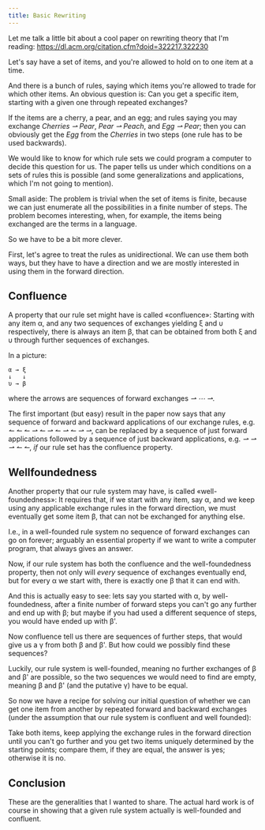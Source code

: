 ```yaml
---
title: Basic Rewriting
---
```


Let me talk a little bit about a cool paper on rewriting theory
that I'm reading:
<https://dl.acm.org/citation.cfm?doid=322217.322230>

Let's say have a set of items, and you're allowed to hold on to one
item at a time.

And there is a bunch of rules, saying which items you're allowed to
trade for which other items. An obvious question is: Can you get a
specific item, starting with a given one through repeated
exchanges?

If the items are a cherry, a pear, and an egg; and rules saying you
may exchange *Cherries ⇀ Pear*, *Pear ⇀ Peach*, and *Egg ⇀ Pear*; then
you can obviously get the *Egg* from the *Cherries* in two steps (one
rule has to be used backwards).

We would like to know for which rule sets we could program a
computer to decide this question for us. The paper tells us under
which conditions on a sets of rules this is possible (and some
generalizations and applications, which I'm not going to mention).

Small aside: The problem is trivial when the set of items is
finite, because we can just enumerate all the possibilities in a
finite number of steps. The problem becomes interesting, when, for
example, the items being exchanged are the terms in a language.

So we have to be a bit more clever.

First, let's agree to treat the rules as unidirectional. We can use
them both ways, but they have to have a direction and we are mostly
interested in using them in the forward direction.

## Confluence ##

A property that our rule set might have is called «confluence»:
Starting with any item α, and any two sequences of exchanges
yielding ξ and υ respectively, there is always an item β, that can
be obtained from both ξ and υ through further sequences of
exchanges.

In a picture:

```
α → ξ
↓   ↓
υ → β
```

where the arrows are sequences of forward exchanges *⇀ ⋯ ⇀*.

The first important (but easy) result in the paper now says that any
sequence of forward and backward applications of our exchange rules,
e.g. *↼ ↼ ↼ ⇀ ↼ ⇀ ↼ ⇀ ↼ ⇀ ⇀*, can be replaced by a sequence of just
forward applications followed by a sequence of just backward
applications, e.g. *⇀ ⇀ ⇀ ↼ ↼*, _if_ our rule set has the confluence
property.

## Wellfoundedness ##

Another property that our rule system may have, is called
«well-foundedness»: It requires that, if we start with any item, say
α, and we keep using any applicable exchange rules in the forward
direction, we must eventually get some item β, that can not be
exchanged for anything else.

I.e., in a well-founded rule system no sequence of forward
exchanges can go on forever; arguably an essential property if we want
to write a computer program, that always gives an answer.

Now, if our rule system has both the confluence and the
well-foundedness property, then not only will *every* sequence of
exchanges eventually end, but for every α we start with, there is
exactly one β that it can end with.

And this is actually easy to see: lets say you started with α, by
well-foundedness, after a finite number of forward steps you can't
go any further and end up with β; but maybe if you had used a
different sequence of steps, you would have ended up with β'.

Now confluence tell us there are sequences of further steps, that
would give us a γ from both β and β'. But how could we possibly
find these sequences?

Luckily, our rule system is well-founded, meaning no further
exchanges of β and β' are possible, so the two sequences we would
need to find are empty, meaning β and β' (and the putative γ) have
to be equal.

So now we have a recipe for solving our initial question of whether
we can get one item from another by repeated forward and backward
exchanges (under the assumption that our rule system is confluent
and well founded):

Take both items, keep applying the exchange rules in the forward
direction until you can't go further and you get two items uniquely
determined by the starting points; compare them, if they are equal,
the answer is yes; otherwise it is no.

## Conclusion ##

These are the generalities that I wanted to share. The actual hard
work is of course in showing that a given rule system actually is
well-founded and confluent.
